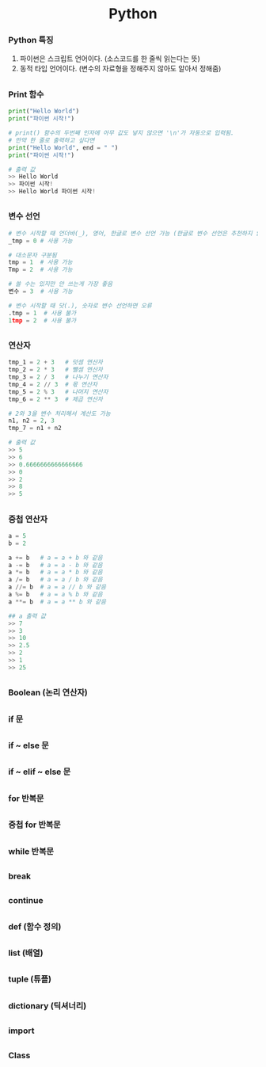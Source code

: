 <h1 align = "center"> Python </h1>

### Python 특징
1. 파이썬은 스크립트 언어이다. (소스코드를 한 줄씩 읽는다는 뜻)
2. 동적 타입 언어이다. (변수의 자료형을 정해주지 않아도 알아서 정해줌)

## 

### Print 함수
``` python
print("Hello World")
print("파이썬 시작!")

# print() 함수의 두번째 인자에 아무 값도 넣지 않으면 '\n'가 자동으로 입력됨.
# 만약 한 줄로 출력하고 싶다면
print("Hello World", end = " ")
print("파이썬 시작!")

# 출력 값
>> Hello World
>> 파이썬 시작!
>> Hello World 파이썬 시작!
```

##

### 변수 선언
``` python
# 변수 시작할 때 언더바(_), 영어, 한글로 변수 선언 가능 (한글로 변수 선언은 추천하지 않음)
_tmp = 0 # 사용 가능

# 대소문자 구분됨
tmp = 1  # 사용 가능
Tmp = 2  # 사용 가능

# 쓸 수는 있지만 안 쓰는게 가장 좋음
변수 = 3  # 사용 가능

# 변수 시작할 때 닷(.), 숫자로 변수 선언하면 오류
.tmp = 1  # 사용 불가
1tmp = 2  # 사용 불가

```

##

### 연산자
``` python
tmp_1 = 2 + 3   # 덧셈 연산자
tmp_2 = 2 * 3   # 뺄셈 연산자
tmp_3 = 2 / 3   # 나누기 연산자
tmp_4 = 2 // 3  # 몫 연산자
tmp_5 = 2 % 3   # 나머지 연산자
tmp_6 = 2 ** 3  # 제곱 연산자

# 2와 3을 변수 처리해서 계산도 가능
n1, n2 = 2, 3
tmp_7 = n1 + n2

# 출력 값
>> 5
>> 6
>> 0.6666666666666666
>> 0
>> 2
>> 8
>> 5
```

##

### 중첩 연산자
``` python
a = 5
b = 2

a += b   # a = a + b 와 같음
a -= b   # a = a - b 와 같음
a *= b   # a = a * b 와 같음
a /= b   # a = a / b 와 같음
a //= b  # a = a // b 와 같음
a %= b   # a = a % b 와 같음
a **= b  # a = a ** b 와 같음

## a 출력 값
>> 7
>> 3
>> 10
>> 2.5
>> 2
>> 1
>> 25
```

##

### Boolean (논리 연산자)

##

### if 문

##

### if ~ else 문

## 

### if ~ elif ~ else 문

##

### for 반복문

## 

### 중첩 for 반복문

##

### while 반복문

## 

### break

##

### continue

## 

### def (함수 정의)

##

### list (배열)

##

### tuple (튜플)

##

### dictionary (딕셔너리)

##

### import

##

### Class 

##

### 
